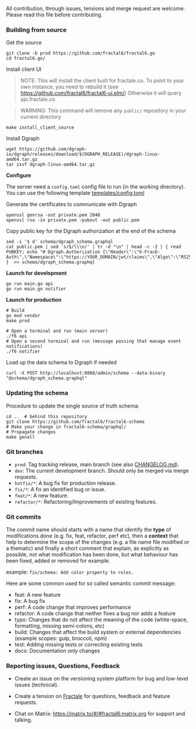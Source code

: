 All contribution, through issues, tensions and merge request are welcome.
Please read this file before contributing.

### Building from source

Get the source

    git clone -b prod https://github.com/fractal6/fractal6.go
    cd fractal6.go/

Install client UI

> NOTE: This will install the client built for fractale.co.
>       To point to your own instance, you need to rebuild it (see https://github.com/fractal6/fractal6-ui.elm/)
>       Otherwise it will query api.fractale.co

> WARNING: This command will remove any `public/` repository in your current directory

    make install_client_source


Install Dgraph

	wget https://github.com/dgraph-io/dgraph/releases/download/$(DGRAPH_RELEASE)/dgraph-linux-amd64.tar.gz
	tar zxvf dgraph-linux-amd64.tar.gz


**Configure**

The server need a `config.toml` config file to run (in the working directory). You can use the following template [templates/config.toml](templates/config.toml)

Generate the certificates to communicate with Dgraph

    openssl genrsa -out private.pem 2048
    openssl rsa -in private.pem -pubout -out public.pem

Copy public key for the Dgraph authorization at the end of the schema

    sed -i '$ d' schema/dgraph_schema.graphql
    cat public.pem | sed 's/$/\\\n/' | tr -d "\n" | head -c -2 | { read PUBKEY; echo "# Dgraph.Authorization {\"Header\":\"X-Frac6-Auth\",\"Namespace\":\"https://YOUR_DOMAIN/jwt/claims\",\"Algo\":\"RS256\",\"VerificationKey\":\"$PUBKEY\"}"; }  >> schema/dgraph_schema.graphql


**Launch for development**

	go run main.go api
	go run main.go notifier


**Launch for production**

    # Build
    go mod vendor
    make prod

    # Open a terminal and run (main server)
    ./f6 api
    # Open a second terminal and run (message passing that manage event notifications)
    ./f6 notifier


Load up the data schema to Dgraph if needed

    curl -X POST http://localhost:8080/admin/schema --data-binary "@schema/dgraph_schema.graphql"


### Updating the schema

Procedure to update the single source of truth schema:

    cd ..  # behind this repository
    git clone https://github.com/fractal6/fractal6-schema
    # Make your change in fractal6-schema/graphql/
    # Propagate changes
    make genall


### Git branches

- `prod`: Tag tracking release, main branch (see also [CHANGELOG.md](CHANGELOG.md)).
- `dev`: The current development branch. Should only be merged via merge requests.
- `hotfix/*`: A bug fix for production release.
- `fix/*`: A fix an identified bug or issue.
- `feat/*`: A new feature.
- `refactor/*`: Refactoring/Improvements of existing features.


### Git commits

The commit name should starts with a name that identify the **type** of modifications done (e.g. fix, feat, refactor, perf etc), then a **context** that help to determine the scope of the changes (e.g. a file name file modified or a thematic) and finally a short comment that explain, as explicitly as possible, not what modification has been done, but what behaviour has been fixed, added or removed for example.

example: `fix/schema: Add color property to roles.`

Here are some common used for so called semantic commit message:

- feat: A new feature
- fix: A bug fix
- perf: A code change that improves performance
- refactor: A code change that neither fixes a bug nor adds a feature
- typo: Changes that do not affect the meaning of the code (white-space, formatting, missing semi-colons, etc)
- build: Changes that affect the build system or external dependencies (example scopes: gulp, broccoli, npm)
- test: Adding missing tests or correcting existing tests
- docs: Documentation only changes


### Reporting issues, Questions, Feedback

- Create an issue on the versioning system platform for bug and low-level issues (technical).

- Create a tension on [Fractale](https://fractale.co/o/f6) for questions, feedback and feature requests.

- Chat on Matrix: https://matrix.to/#/#fractal6:matrix.org for support and talking.


